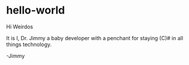 # hello-world


Hi Weirdos

It is I, Dr. Jimmy a baby developer with a penchant for staying (C)# in all things technology. 

-Jimmy
